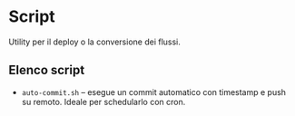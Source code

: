 # Script

Utility per il deploy o la conversione dei flussi.

## Elenco script

- `auto-commit.sh` – esegue un commit automatico con timestamp e push su remoto. Ideale per schedularlo con cron.
